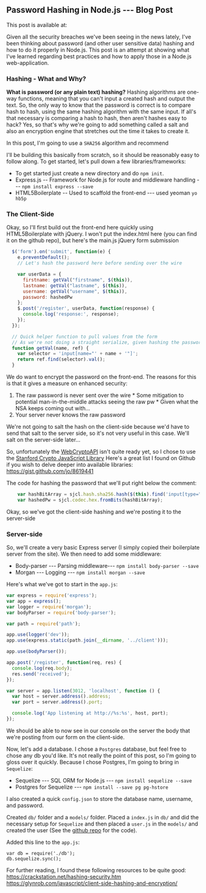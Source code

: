 Password Hashing in Node.js --- Blog Post
----

This post is available at: 

Given all the security breaches we've been seeing in the news lately, I've been thinking about password (and other user sensitive data) hashing and how to do it properly in Node.js.  This post is an attempt at showing what I've learned regarding best practices and how to apply those in a Node.js web-application.

### Hashing - What and Why?
**What is password (or any plain text) hashing?**
Hashing algorithms are one-way functions, meaning that you can't input a created hash and output the text. So, the only way to know that the password is correct is to compare hash to hash, using the same hashing algorithm with the same input.  If all's that necessary is comparing a hash to hash, then aren't hashes easy to hack?  Yes, so that's why we're going to add something called a salt and also an encryption engine that stretches out the time it takes to create it.

In this post, I'm going to use a `SHA256` algorithm and recommend
 

I'll be building this basically from scratch, so it should be reasonably easy to follow along.  To get started, let's pull down a few libraries/frameworks: 
* To get started just create a new directory and do `npm init`.
* Express.js -- Framework for Node.js for route and middleware handling --- `npm install express --save`
* HTML5Boilerplate -- Used to scaffold the front-end --- used yeoman `yo hb5p`

### The Client-Side
Okay, so I'll first build out the front-end here quickly using HTML5Boilerplate with jQuery.
I won't put the index.html here (you can find it on the github repo), but here's the main.js jQuery form submission

```js
  $('form').on('submit', function(e) {
    e.preventDefault();
    // Let's hash the password here before sending over the wire

    var userData = {
      firstname: getVal("firstname", $(this)),
      lastname: getVal("lastname", $(this)),
      username: getVal("username", $(this)),
      password: hashedPw
    }; 
    $.post('/register', userData, function(response) {
      console.log('response:', response);
    });
  });

  // Quick helper function to pull values from the form
  // As we're not doing a straight serialize, given hashing the password
  function getVal(name, ref) {
    var selector = 'input[name="' + name + '"]';
    return ref.find(selector).val();
  }
```

We do want to encrypt the password on the front-end.  The reasons for this is that it gives a measure on enhanced security: 
  1. The raw password is never sent over the wire
    * Some mitigation to potential man-in-the-middle attacks seeing the raw pw
    * Given what the NSA keeps coming out with...
  2. Your server never knows the raw password

We're not going to salt the hash on the client-side because we'd have to send that salt to the server side, so it's not very useful in this case.  We'll salt on the server-side later...

So, unfortunately the [WebCryptoAPI](https://developer.mozilla.org/en-US/docs/Web/API/Window/crypto) isn't quite ready yet, so I chose to use the [Stanford Crypto JavaScript Library](http://bitwiseshiftleft.github.io/sjcl/doc/)
Here's a great list I found on Github if you wish to delve deeper into available libraries: <https://gist.github.com/jo/8619441>

The code for hashing the password that we'll put right below the comment:

```js
    var hashBitArray = sjcl.hash.sha256.hash($(this).find('input[type="password"]').val());
    var hashedPw = sjcl.codec.hex.fromBits(hashBitArray);
```

Okay, so we've got the client-side hashing and we're posting it to the server-side

### Server-side
So, we'll create a very basic Express server (I simply copied their boilerplate server from the site).  We then need to add some middleware:
* Body-parser --- Parsing middleware--- `npm install body-parser --save`
* Morgan --- Logging --- `npm install morgan --save` 

Here's what we've got to start in the `app.js`:

```js
var express = require('express');
var app = express();
var logger = require('morgan');
var bodyParser = require('body-parser');

var path = require('path');

app.use(logger('dev'));
app.use(express.static(path.join(__dirname, '../client')));

app.use(bodyParser());

app.post('/register', function(req, res) {
  console.log(req.body);
  res.send('received');
});

var server = app.listen(3012, 'localhost', function () {
  var host = server.address().address;
  var port = server.address().port;

  console.log('App listening at http://%s:%s', host, port);
});
```

We should be able to now see in our console on the server the body that we're posting from our form on the client-side.

Now, let's add a database.  I chose a `Postgres` database, but feel free to chose any db you'd like.  It's not really the point of this post, so I'm going to gloss over it quickly. Because I chose Postgres, I'm going to bring in `Sequelize`:
* Sequelize --- SQL ORM for Node.js --- `npm install sequelize --save`
* Postgres for Sequelize --- `npm install --save pg pg-hstore`

I also created a quick `config.json` to store the database name, username, and password.

Created `db/` folder and a `models/` folder.  Placed a `index.js` in `db/` and did the necessary setup for `Sequelize` and then placed a `user.js` in the `models/` and created the user (See the [github repo](https://github.com/ralucas/nodejs-hashing) for the code).

Added this line to the `app.js`:

```
var db = require('./db');
db.sequelize.sync();
```

For further reading, I found these following resources to be quite good: 
<https://crackstation.net/hashing-security.htm>
<https://glynrob.com/javascript/client-side-hashing-and-encryption/>

